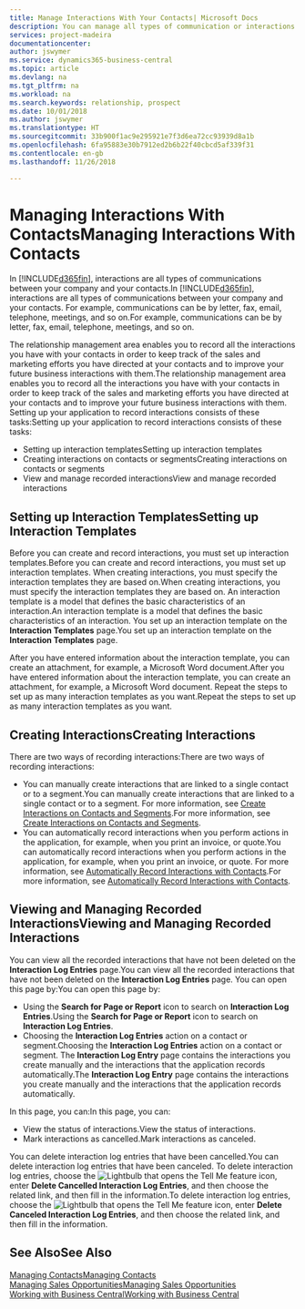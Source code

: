 ```yaml
---
title: Manage Interactions With Your Contacts| Microsoft Docs
description: You can manage all types of communication or interactions between your company and your contacts, for example, letters, phone calls, meetings, and so on.
services: project-madeira
documentationcenter: 
author: jswymer
ms.service: dynamics365-business-central
ms.topic: article
ms.devlang: na
ms.tgt_pltfrm: na
ms.workload: na
ms.search.keywords: relationship, prospect
ms.date: 10/01/2018
ms.author: jswymer
ms.translationtype: HT
ms.sourcegitcommit: 33b900f1ac9e295921e7f3d6ea72cc93939d8a1b
ms.openlocfilehash: 6fa95883e30b7912ed2b6b22f40cbcd5af339f31
ms.contentlocale: en-gb
ms.lasthandoff: 11/26/2018

---
```

# <a name="managing-interactions-with-contacts"></a><span data-ttu-id="f5417-103">Managing Interactions With Contacts</span><span class="sxs-lookup"><span data-stu-id="f5417-103">Managing Interactions With Contacts</span></span>
<span data-ttu-id="f5417-104">In [!INCLUDE[d365fin](includes/d365fin_md.md)], interactions are all types of communications between your company and your contacts.</span><span class="sxs-lookup"><span data-stu-id="f5417-104">In [!INCLUDE[d365fin](includes/d365fin_md.md)], interactions are all types of communications between your company and your contacts.</span></span> <span data-ttu-id="f5417-105">For example, communications can be by letter, fax, email, telephone, meetings, and so on.</span><span class="sxs-lookup"><span data-stu-id="f5417-105">For example, communications can be by letter, fax, email, telephone, meetings, and so on.</span></span>

<span data-ttu-id="f5417-106">The relationship management area enables you to record all the interactions you have with your contacts in order to keep track of the sales and marketing efforts you have directed at your contacts and to improve your future business interactions with them.</span><span class="sxs-lookup"><span data-stu-id="f5417-106">The relationship management area enables you to record all the interactions you have with your contacts in order to keep track of the sales and marketing efforts you have directed at your contacts and to improve your future business interactions with them.</span></span> <span data-ttu-id="f5417-107">Setting up your application to record interactions consists of these tasks:</span><span class="sxs-lookup"><span data-stu-id="f5417-107">Setting up your application to record interactions consists of these tasks:</span></span>

* <span data-ttu-id="f5417-108">Setting up interaction templates</span><span class="sxs-lookup"><span data-stu-id="f5417-108">Setting up interaction templates</span></span>  
* <span data-ttu-id="f5417-109">Creating interactions on contacts or segments</span><span class="sxs-lookup"><span data-stu-id="f5417-109">Creating interactions on contacts or segments</span></span>  
* <span data-ttu-id="f5417-110">View and manage recorded interactions</span><span class="sxs-lookup"><span data-stu-id="f5417-110">View and manage recorded interactions</span></span>  

##  <a name="setting-up-interaction-templates"></a><span data-ttu-id="f5417-111">Setting up Interaction Templates</span><span class="sxs-lookup"><span data-stu-id="f5417-111">Setting up Interaction Templates</span></span>
<span data-ttu-id="f5417-112">Before you can create and record interactions, you must set up interaction templates.</span><span class="sxs-lookup"><span data-stu-id="f5417-112">Before you can create and record interactions, you must set up interaction templates.</span></span> <span data-ttu-id="f5417-113">When creating interactions, you must specify the interaction templates they are based on.</span><span class="sxs-lookup"><span data-stu-id="f5417-113">When creating interactions, you must specify the interaction templates they are based on.</span></span> <span data-ttu-id="f5417-114">An interaction template is a model that defines the basic characteristics of an interaction.</span><span class="sxs-lookup"><span data-stu-id="f5417-114">An interaction template is a model that defines the basic characteristics of an interaction.</span></span>
<span data-ttu-id="f5417-115">You set up an interaction template on the **Interaction Templates** page.</span><span class="sxs-lookup"><span data-stu-id="f5417-115">You set up an interaction template on the **Interaction Templates** page.</span></span>

<span data-ttu-id="f5417-116">After you have entered information about the interaction template, you can create an attachment, for example, a Microsoft Word document.</span><span class="sxs-lookup"><span data-stu-id="f5417-116">After you have entered information about the interaction template, you can create an attachment, for example, a Microsoft Word document.</span></span> <span data-ttu-id="f5417-117">Repeat the steps to set up as many interaction templates as you want.</span><span class="sxs-lookup"><span data-stu-id="f5417-117">Repeat the steps to set up as many interaction templates as you want.</span></span>  

## <a name="creating-interactions"></a><span data-ttu-id="f5417-118">Creating Interactions</span><span class="sxs-lookup"><span data-stu-id="f5417-118">Creating Interactions</span></span>
<span data-ttu-id="f5417-119">There are two ways of recording interactions:</span><span class="sxs-lookup"><span data-stu-id="f5417-119">There are two ways of recording interactions:</span></span>

* <span data-ttu-id="f5417-120">You can manually create interactions that are linked to a single contact or to a segment.</span><span class="sxs-lookup"><span data-stu-id="f5417-120">You can manually create interactions that are linked to a single contact or to a segment.</span></span> <span data-ttu-id="f5417-121">For more information, see [Create Interactions on Contacts and Segments](marketing-how-create-interactions.md).</span><span class="sxs-lookup"><span data-stu-id="f5417-121">For more information, see [Create Interactions on Contacts and Segments](marketing-how-create-interactions.md).</span></span>  
* <span data-ttu-id="f5417-122">You can automatically record interactions when you perform actions in the application, for example, when you print an invoice, or quote.</span><span class="sxs-lookup"><span data-stu-id="f5417-122">You can automatically record interactions when you perform actions in the application, for example, when you print an invoice, or quote.</span></span> <span data-ttu-id="f5417-123">For more information, see [Automatically Record Interactions with Contacts](marketing-auto-record-interactions.md).</span><span class="sxs-lookup"><span data-stu-id="f5417-123">For more information, see [Automatically Record Interactions with Contacts](marketing-auto-record-interactions.md).</span></span>

## <a name="viewing-and-managing-recorded-interactions"></a><span data-ttu-id="f5417-124">Viewing and Managing Recorded Interactions</span><span class="sxs-lookup"><span data-stu-id="f5417-124">Viewing and Managing Recorded Interactions</span></span>
<span data-ttu-id="f5417-125">You can view all the recorded interactions that have not been deleted on the **Interaction Log Entries** page.</span><span class="sxs-lookup"><span data-stu-id="f5417-125">You can view all the recorded interactions that have not been deleted on the **Interaction Log Entries** page.</span></span> <span data-ttu-id="f5417-126">You can open this page by:</span><span class="sxs-lookup"><span data-stu-id="f5417-126">You can open this page by:</span></span>

* <span data-ttu-id="f5417-127">Using the **Search for Page or Report** icon to search on **Interaction Log Entries**.</span><span class="sxs-lookup"><span data-stu-id="f5417-127">Using the **Search for Page or Report** icon to search on **Interaction Log Entries**.</span></span>
* <span data-ttu-id="f5417-128">Choosing the **Interaction Log Entries** action on a contact or segment.</span><span class="sxs-lookup"><span data-stu-id="f5417-128">Choosing the **Interaction Log Entries** action on a contact or segment.</span></span>
  <span data-ttu-id="f5417-129">The **Interaction Log Entry** page contains the interactions you create manually and the interactions that the application records automatically.</span><span class="sxs-lookup"><span data-stu-id="f5417-129">The **Interaction Log Entry** page contains the interactions you create manually and the interactions that the application records automatically.</span></span>

<span data-ttu-id="f5417-130">In this page, you can:</span><span class="sxs-lookup"><span data-stu-id="f5417-130">In this page, you can:</span></span>

* <span data-ttu-id="f5417-131">View the status of interactions.</span><span class="sxs-lookup"><span data-stu-id="f5417-131">View the status of interactions.</span></span>
* <span data-ttu-id="f5417-132">Mark interactions as cancelled.</span><span class="sxs-lookup"><span data-stu-id="f5417-132">Mark interactions as canceled.</span></span>

<span data-ttu-id="f5417-133">You can delete interaction log entries that have been cancelled.</span><span class="sxs-lookup"><span data-stu-id="f5417-133">You can delete interaction log entries that have been canceled.</span></span> <span data-ttu-id="f5417-134">To delete interaction log entries, choose the ![Lightbulb that opens the Tell Me feature](media/ui-search/search_small.png "Tell me what you want to do") icon, enter **Delete Cancelled Interaction Log Entries**, and then choose the related link, and then fill in the information.</span><span class="sxs-lookup"><span data-stu-id="f5417-134">To delete interaction log entries, choose the ![Lightbulb that opens the Tell Me feature](media/ui-search/search_small.png "Tell me what you want to do") icon, enter **Delete Canceled Interaction Log Entries**, and then choose the related link, and then fill in the information.</span></span>

## <a name="see-also"></a><span data-ttu-id="f5417-135">See Also</span><span class="sxs-lookup"><span data-stu-id="f5417-135">See Also</span></span>
[<span data-ttu-id="f5417-136">Managing Contacts</span><span class="sxs-lookup"><span data-stu-id="f5417-136">Managing Contacts</span></span>](marketing-contacts.md)  
[<span data-ttu-id="f5417-137">Managing Sales Opportunities</span><span class="sxs-lookup"><span data-stu-id="f5417-137">Managing Sales Opportunities</span></span>](marketing-manage-sales-opportunities.md)  
[<span data-ttu-id="f5417-138">Working with Business Central</span><span class="sxs-lookup"><span data-stu-id="f5417-138">Working with Business Central</span></span>](ui-work-product.md)  

